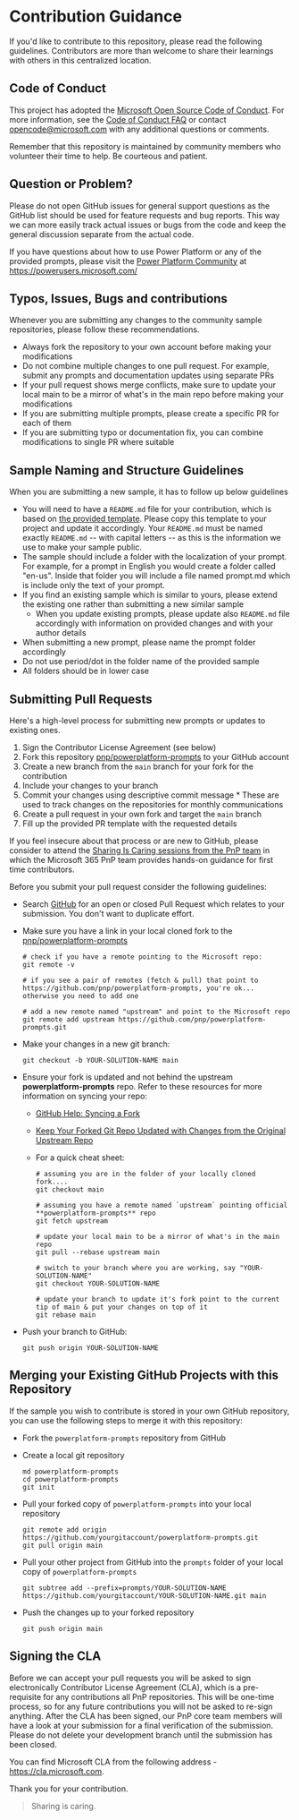 # Contribution Guidance

If you'd like to contribute to this repository, please read the following guidelines. Contributors are more than welcome to share their learnings with others in this centralized location.

## Code of Conduct

This project has adopted the [Microsoft Open Source Code of Conduct](https://opensource.microsoft.com/codeofconduct/).
For more information, see the [Code of Conduct FAQ](https://opensource.microsoft.com/codeofconduct/faq/) or contact [opencode@microsoft.com](mailto:opencode@microsoft.com) with any additional questions or comments.

Remember that this repository is maintained by community members who volunteer their time to help. Be courteous and patient.

## Question or Problem?

Please do not open GitHub issues for general support questions as the GitHub list should be used for feature requests and bug reports. This way we can more easily track actual issues or bugs from the code and keep the general discussion separate from the actual code.

If you have questions about how to use Power Platform or any of the provided prompts, please visit the [Power Platform Community](https://powerusers.microsoft.com/) at <https://powerusers.microsoft.com/>


## Typos, Issues, Bugs and contributions

Whenever you are submitting any changes to the community sample repositories, please follow these recommendations.

* Always fork the repository to your own account before making your modifications
* Do not combine multiple changes to one pull request. For example, submit any prompts and documentation updates using separate PRs
* If your pull request shows merge conflicts, make sure to update your local main to be a mirror of what's in the main repo before making your modifications
* If you are submitting multiple prompts, please create a specific PR for each of them
* If you are submitting typo or documentation fix, you can combine modifications to single PR where suitable

## Sample Naming and Structure Guidelines

When you are submitting a new sample, it has to follow up below guidelines

* You will need to have a `README.md` file for your contribution, which is based on [the provided template]([templates\sample-template\README.md](https://github.com/pnp/powerplatform-prompts/blob/main/prompts/ai-builder/it-expert/readme.md)). Please copy this template to your project and update it accordingly. Your `README.md` must be named exactly `README.md` -- with capital letters -- as this is the information we use to make your sample public.
* The sample should include a folder with the localization of your prompt.  For example, for a prompt in English you would create a folder called "en-us".  Inside that folder you will include a file named prompt.md which is include only the text of your prompt.
* If you find an existing sample which is similar to yours, please extend the existing one rather than submitting a new similar sample
  * When you update existing prompts, please update also `README.md` file accordingly with information on provided changes and with your author details
* When submitting a new prompt, please name the prompt folder accordingly
* Do not use period/dot in the folder name of the provided sample
* All folders should be in lower case

## Submitting Pull Requests

Here's a high-level process for submitting new prompts or updates to existing ones.

1. Sign the Contributor License Agreement (see below)
2. Fork this repository [pnp/powerplatform-prompts]([https://github.com/pnp/powerplatform-prompts](https://github.com/pnp/powerplatform-prompts)) to your GitHub account
3. Create a new branch from the `main` branch for your fork for the contribution
4. Include your changes to your branch
5. Commit your changes using descriptive commit message * These are used to track changes on the repositories for monthly communications
6. Create a pull request in your own fork and target the `main` branch
7. Fill up the provided PR template with the requested details

If you feel insecure about that process or are new to GitHub, please consider to attend the [Sharing Is Caring sessions from the PnP team](https://pnp.github.io/sharing-is-caring/#pnp-sic-events) in which the Microsoft 365 PnP team provides hands-on guidance for first time contributors.

Before you submit your pull request consider the following guidelines:

* Search [GitHub](https://github.com/pnp/powerplatform-prompts/pulls) for an open or closed Pull Request
  which relates to your submission. You don't want to duplicate effort.
* Make sure you have a link in your local cloned fork to the [pnp/powerplatform-prompts]([[https://github.com/pnp/powerplatform-prompts](https://github.com/pnp/powerplatform-prompts](https://github.com/pnp/powerplatform-prompts)))

  ```shell
  # check if you have a remote pointing to the Microsoft repo:
  git remote -v

  # if you see a pair of remotes (fetch & pull) that point to https://github.com/pnp/powerplatform-prompts, you're ok... otherwise you need to add one

  # add a new remote named "upstream" and point to the Microsoft repo
  git remote add upstream https://github.com/pnp/powerplatform-prompts.git
  ```

* Make your changes in a new git branch:

  ```shell
  git checkout -b YOUR-SOLUTION-NAME main
  ```

* Ensure your fork is updated and not behind the upstream **powerplatform-prompts** repo. Refer to these resources for more information on syncing your repo:
  * [GitHub Help: Syncing a Fork](https://help.github.com/articles/syncing-a-fork/)
  * [Keep Your Forked Git Repo Updated with Changes from the Original Upstream Repo](http://www.andrewconnell.com/blog/keep-your-forked-git-repo-updated-with-changes-from-the-original-upstream-repo)
  * For a quick cheat sheet:

    ```shell
    # assuming you are in the folder of your locally cloned fork....
    git checkout main

    # assuming you have a remote named `upstream` pointing official **powerplatform-prompts** repo
    git fetch upstream

    # update your local main to be a mirror of what's in the main repo
    git pull --rebase upstream main

    # switch to your branch where you are working, say "YOUR-SOLUTION-NAME"
    git checkout YOUR-SOLUTION-NAME

    # update your branch to update it's fork point to the current tip of main & put your changes on top of it
    git rebase main
    ```

* Push your branch to GitHub:

  ```shell
  git push origin YOUR-SOLUTION-NAME
  ```

## Merging your Existing GitHub Projects with this Repository

If the sample you wish to contribute is stored in your own GitHub repository, you can use the following steps to merge it with this repository:

* Fork the `powerplatform-prompts` repository from GitHub
* Create a local git repository

    ```shell
    md powerplatform-prompts
    cd powerplatform-prompts
    git init
    ```

* Pull your forked copy of `powerplatform-prompts` into your local repository

    ```shell
    git remote add origin https://github.com/yourgitaccount/powerplatform-prompts.git
    git pull origin main
    ```

* Pull your other project from GitHub into the `prompts` folder of your local copy of `powerplatform-prompts`

    ```shell
    git subtree add --prefix=prompts/YOUR-SOLUTION-NAME https://github.com/yourgitaccount/YOUR-SOLUTION-NAME.git main
    ```

* Push the changes up to your forked repository

    ```shell
    git push origin main
    ```

## Signing the CLA

Before we can accept your pull requests you will be asked to sign electronically Contributor License Agreement (CLA), which is a pre-requisite for any contributions all PnP repositories. This will be one-time process, so for any future contributions you will not be asked to re-sign anything. After the CLA has been signed, our PnP core team members will have a look at your submission for a final verification of the submission. Please do not delete your development branch until the submission has been closed.

You can find Microsoft CLA from the following address - <https://cla.microsoft.com>.

Thank you for your contribution.

> Sharing is caring.
